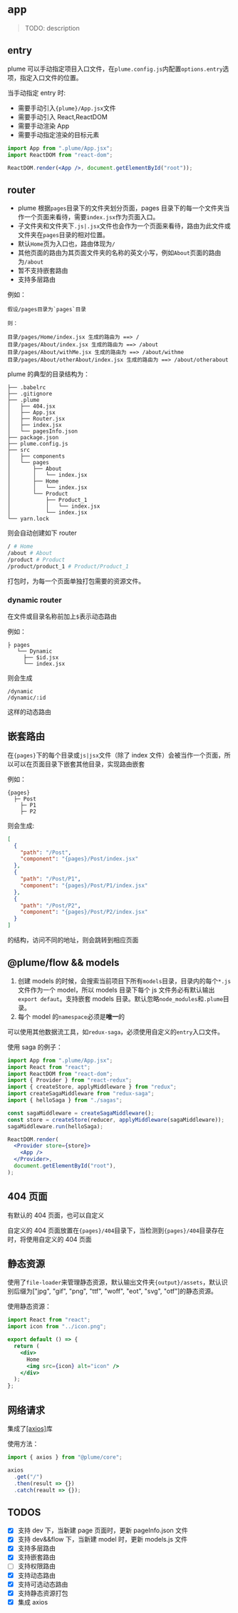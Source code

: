 # `app`

> TODO: description

## entry

plume 可以手动指定项目入口文件，在`plume.config.js`内配置`options.entry`选项，指定入口文件的位置。

当手动指定 entry 时:

- 需要手动引入`{plume}/App.jsx`文件
- 需要手动引入 React,ReactDOM
- 需要手动渲染 App
- 需要手动指定渲染的目标元素

```jsx
import App from ".plume/App.jsx";
import ReactDOM from "react-dom";

ReactDOM.render(<App />, document.getElementById("root"));
```

## router

- plume 根据`pages`目录下的文件夹划分页面，pages 目录下的每一个文件夹当作一个页面来看待，需要`index.jsx`作为页面入口。
- 子文件夹和文件夹下`.js|.jsx`文件也会作为一个页面来看待，路由为此文件或文件夹在`pages`目录的相对位置。
- 默认`Home`页为入口也，路由体现为`/`
- 其他页面的路由为其页面文件夹的名称的英文小写，例如`About`页面的路由为`/about`
- 暂不支持嵌套路由
- 支持多层路由

例如：

```
假设/pages目录为`pages`目录

则：

目录/pages/Home/index.jsx 生成的路由为 ==> /
目录/pages/About/index.jsx 生成的路由为 ==> /about
目录/pages/About/withMe.jsx 生成的路由为 ==> /about/withme
目录/pages/About/otherAbout/index.jsx 生成的路由为 ==> /about/otherabout

```

plume 的典型的目录结构为：

```
├── .babelrc
├── .gitignore
├── .plume
│   ├── 404.jsx
│   ├── App.jsx
│   ├── Router.jsx
│   ├── index.jsx
│   └── pagesInfo.json
├── package.json
├── plume.config.js
├── src
│   ├── components
│   └── pages
│       ├── About
│       │   └── index.jsx
│       ├── Home
│       │   └── index.jsx
│       └── Product
│           ├── Product_1
│           │   └── index.jsx
│           └── index.jsx
└── yarn.lock
```

则会自动创建如下 router

```bash
/ # Home
/about # About
/product # Product
/product/product_1 # Product/Product_1
```

打包时，为每一个页面单独打包需要的资源文件。

### dynamic router

在文件或目录名称前加上`$`表示动态路由

例如：

```
├ pages
   └── Dynamic
     ├── $id.jsx
     └── index.jsx

```

则会生成

```
/dynamic
/dynamic/:id
```

这样的动态路由

## 嵌套路由

在`{pages}`下的每个目录或`js|jsx`文件（除了 index 文件）会被当作一个页面，所以可以在页面目录下嵌套其他目录，实现路由嵌套

例如：

```
{pages}
  ├─ Post
    ├─ P1
    ├─ P2
```

则会生成:

```json
[
  {
    "path": "/Post",
    "component": "{pages}/Post/index.jsx"
  },
  {
    "path": "/Post/P1",
    "component": "{pages}/Post/P1/index.jsx"
  },
  {
    "path": "/Post/P2",
    "component": "{pages}/Post/P2/index.jsx"
  }
]
```

的结构，访问不同的地址，则会跳转到相应页面

## @plume/flow && models

1. 创建 models 的时候，会搜索当前项目下所有`models`目录，目录内的每个`*.js`文件作为一个 model，所以 models 目录下每个 js 文件务必有默认输出 `export defaut`。支持嵌套 models 目录。默认忽略`node_modules`和`.plume`目录。
2. 每个 model 的`namespace`必须是**唯一**的

可以使用其他数据流工具，如`redux-saga`，必须使用自定义的`entry`入口文件。

使用 saga 的例子：

```jsx
import App from ".plume/App.jsx";
import React from "react";
import ReactDOM from "react-dom";
import { Provider } from "react-redux";
import { createStore, applyMiddleware } from "redux";
import createSagaMiddleware from "redux-saga";
import { helloSaga } from "./sagas";

const sagaMiddleware = createSagaMiddleware();
const store = createStore(reducer, applyMiddleware(sagaMiddleware));
sagaMiddleware.run(helloSaga);

ReactDOM.render(
  <Provider store={store}>
    <App />
  </Provider>,
  document.getElementById("root"),
);
```

## 404 页面

有默认的 404 页面，也可以自定义

自定义的 404 页面放置在`{pages}/404`目录下，当检测到`{pages}/404`目录存在时，将使用自定义的 404 页面

## 静态资源

使用了`file-loader`来管理静态资源，默认输出文件夹`{output}/assets`，默认识别后缀为["jpg", "gif", "png", "ttf", "woff", "eot", "svg", "otf"]的静态资源。

使用静态资源：

```jsx
import React from "react";
import icon from "../icon.png";

export default () => {
  return (
    <div>
      Home
      <img src={icon} alt="icon" />
    </div>
  );
};
```

## 网络请求

集成了[\[axios\]](https://github.com/axios/axios)库

使用方法：

```js
import { axios } from "@plume/core";

axios
  .get("/")
  .then(result => {})
  .catch(reault => {});
```

## TODOS

- [x] 支持 dev 下，当新建 page 页面时，更新 pageInfo.json 文件
- [x] 支持 dev&&flow 下，当新建 model 时，更新 models.js 文件
- [x] 支持多层路由
- [x] 支持嵌套路由
- [ ] 支持权限路由
- [x] 支持动态路由
- [x] 支持可选动态路由
- [x] 支持静态资源打包
- [x] 集成 axios
